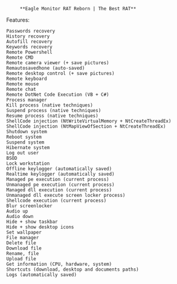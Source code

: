          **Eagle Monitor RAT Reborn | The Best RAT**
Features:

    Passwords recovery
    History recovery
    Autofill recovery
    Keywords recovery
    Remote Powershell
    Remote CMD
    Remote camera viewer (+ save pictures)
    Remautosavedhone (auto-saved)
    Remote desktop control (+ save pictures)
    Remote keyboard
    Remote mouse
    Remote chat
    Remote DotNet Code Execution (VB + C#)
    Process manager
    Kill process (native techniques)
    Suspend process (native techniques)
    Resume process (native techniques)
    ShellCode injection (NtWriteVirtualMemory + NtCreateThreadEx)
    ShellCode injection (NtMapViewOfSection + NtCreateThreadEx)
    Shutdown system
    Reboot system
    Suspend system
    Hibernate system
    Log out user
    BSOD
    Lock workstation
    Offline keylogger (automatically saved)
    Realtime keylogger (automatically saved)
    Managed pe execution (current process)
    Unmanaged pe execution (current process)
    Managed dll execution (current process)
    Unmanaged dll execute screen locker process)
    Shellcode execution (current process)
    Blur screenlocker
    Audio up
    Audio down
    Hide + show taskbar
    Hide + show desktop icons
    Set wallpaper
    File manager
    Delete file
    Download file
    Rename, file
    Upload file
    Get information (CPU, hardware, system)
    Shortcuts (download, desktop and documents paths)
    Logs (automatically saved)

